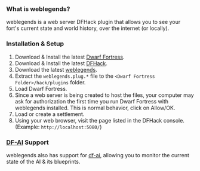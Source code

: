 ### What is weblegends?
weblegends is a web server DFHack plugin that allows you to see your fort's current state and world history, over the internet (or locally).

### Installation & Setup
1. Download & Install the latest [Dwarf Fortress](http://www.bay12games.com/dwarves/older_versions.html).
1. Download & Install the latest [DFHack](https://github.com/DFHack/dfhack/releases/latest).
1. Download the latest [weblegends](https://github.com/BenLubar/weblegends/releases/latest).
1. Extract the `weblegends.plug.*` file to the  `<Dwarf Fortress Folder>/hack/plugins` folder.
1. Load Dwarf Fortress.
1. Since a web server is being created to host the files, your computer may ask for authorization the first time you run Dwarf Fortress with weblegends installed.  This is normal behavior, click on Allow/OK.
1. Load or create a settlement.
1. Using your web browser, visit the page listed in the DFHack console. (Example: `http://localhost:5080/`)

### [DF-AI](https://github.com/BenLubar/df-ai) Support
weblegends also has support for [df-ai](https://github.com/BenLubar/df-ai), allowing you to monitor the current state of the AI & its blueprints.
